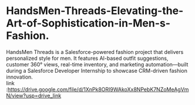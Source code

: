 # HandsMen-Threads-Elevating-the-Art-of-Sophistication-in-Men-s-Fashion.
HandsMen Threads is a Salesforce-powered fashion project that delivers personalized style for men. It features AI-based outfit suggestions, customer 360° views, real-time inventory, and marketing automation—built during a Salesforce Developer Internship to showcase CRM-driven fashion innovation.   
link :https://drive.google.com/file/d/1XnPk8ORI9WAkoXx8NPebK7NZoMeAgVmN/view?usp=drive_link
